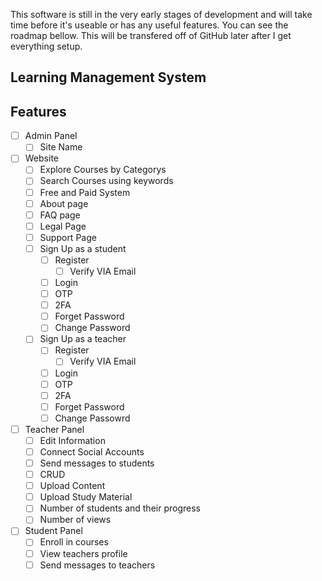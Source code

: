 This software is still in the very early stages of development and will take time before it's useable or has any useful features. You can see the roadmap bellow. This will be transfered off of GitHub later after I get everything setup.

## Learning Management System

## Features
- [ ] Admin Panel
  - [ ] Site Name
- [ ] Website
  - [ ] Explore Courses by Categorys
  - [ ] Search Courses using keywords
  - [ ] Free and Paid System
  - [ ] About page
  - [ ] FAQ page
  - [ ] Legal Page
  - [ ] Support Page
  - [ ] Sign Up as a student
    - [ ] Register
      - [ ] Verify VIA Email
    - [ ] Login
    - [ ] OTP
    - [ ] 2FA
    - [ ] Forget Password
    - [ ] Change Password  
  - [ ] Sign Up as a teacher
    - [ ] Register
      - [ ] Verify VIA Email
    - [ ] Login
    - [ ] OTP
    - [ ] 2FA
    - [ ] Forget Password
    - [ ] Change Passowrd
- [ ] Teacher Panel
  - [ ] Edit Information
  - [ ] Connect Social Accounts
  - [ ] Send messages to students
  - [ ] CRUD
  - [ ] Upload Content
  - [ ] Upload Study Material
  - [ ] Number of students and their progress
  - [ ] Number of views
- [ ] Student Panel
  - [ ] Enroll in courses
  - [ ] View teachers profile
  - [ ] Send messages to teachers
